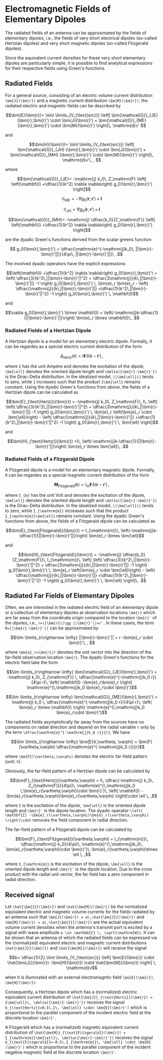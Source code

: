 # Electromagnetic Fields of Elementary Dipoles
The radiated fields of an antenna can be approximated by the fields of elementary dipoles, i.e., the fields of very short electrical dipoles (so-called Hertzian dipoles) and very short magnetic dipoles (so-called Fitzgerald dipoles).

Since the equivalent current densities for these very short elementary dipoles are particularly simple, it is possible to find analytical expressions for their respective fields using Green's functions.

## Radiated Fields
For a general source, consisting of an electric volume current distribution ``\bm{J}(\bm{r})`` and a magnetic current distribution ``\bm{M}(\bm{r})``, the radiated electric and magnetic fields can be described by 

```math
\bm{E}(\bm{r})=
\iiint \limits_{V_{\text{src}}}
\left[
\bm{\mathcal{G}}_{JE}
(\bm{r},\bm{r}')
\cdot
\bm{J}(\bm{r}')
+
\bm{\mathcal{G}}_{ME}
(\bm{r},\bm{r}')
\cdot
\bm{M}(\bm{r}')
\right]\, \mathrm{d}v' 
```
and
```math
\bm{H}(\bm{r})=
\iiint \limits_{V_{\text{src}}}
\left[
\bm{\mathcal{G}}_{JH}
(\bm{r},\bm{r}')
\cdot
\bm{J}(\bm{r}')
+
\bm{\mathcal{G}}_{MH}
(\bm{r},\bm{r}')
\cdot
\bm{M}(\bm{r}')
\right]\, \mathrm{d}v'\, , 
```
where 
```math
\bm{\mathcal{G}}_{JE}=
-\mathrm{j} k_0\, Z_\mathrm{F}
\left[
\left(\mathbf{I} +\dfrac{1}{k^2} \nabla \nabla\right) g_0(\bm{r},\bm{r}')
\right]
```
```math
\bm{\mathcal{G}}_{ME}=
-\nabla g_0(\bm{r},\bm{r}') \times \mathbf{I}
```
```math
\bm{\mathcal{G}}_{JH}=
\nabla g_0(\bm{r},\bm{r}') \times \mathbf{I}
```
```math
\bm{\mathcal{G}}_{MH}=
-\mathrm{j} \dfrac{k_0}{Z_\mathrm{F}}
\left[
\left(\mathbf{I} +\dfrac{1}{k^2} \nabla \nabla\right) g_0(\bm{r},\bm{r}')
\right]
```
are the dyadic Green's functions derived from the scalar greens function
```math
 g_0(\bm{r},\bm{r}')
=
\dfrac{\mathrm{e}^{-\mathrm{j}k_0\, ||\bm{r}-\bm{r}'||}}{4\pi\, ||\bm{r}-\bm{r}'||}\, .
``` 

The involved dyadic operators have the explicit expressions
```math
\left(\mathbf{I} +\dfrac{1}{k^2} \nabla \nabla\right) g_0(\bm{r},\bm{r}')
=
\left(
\dfrac{3}{k^2\,||\bm{r}-\bm{r}'||^2}
+
\dfrac{3\mathrm{j}}{k\,||\bm{r}-\bm{r}'||} 
-1   
\right)
g_0(\bm{r},\bm{r}')
\,
\bm{e}_r \bm{e}_r 
-
\left(
\dfrac{\mathrm{j}}{k\,||\bm{r}-\bm{r}'||}
+\dfrac{1}{k^2\,||\bm{r}-\bm{r}'||^2}
-1
\right)
g_0(\bm{r},\bm{r}')
\,
\mathbf{I}
```
and
```math
\nabla g_0(\bm{r},\bm{r}') \times \mathbf{I}
=
\left(-\mathrm{j}k-\dfrac{1}{||\bm{r}-\bm{r}'||}\right) \bm{e}_r \times \mathbf{I}\, .
```
### Radiated Fields of a Hertzian Dipole
A Hertzian dipole is a model for an elementary electric dipole. Formally, it can be regardes as a special electric current distribution of the form
```math
\bm{J}_{\text{Hertz}}(\bm{r})
=
I\bm{\ell}
\,
\delta({\bm{r}-\bm{r}'})\, ,
```
where ``I`` has the unit Ampère and denotes the excitation of the dipole, ``\bm{\ell}`` denotes the oriented dipole length and ``\delta({\bm{r}-\bm{r}'})`` is the Dirac-Delta distribution. In the idealized model, ``||\bm{\ell}||`` tends to zero, while ``I`` increases such that the product ``I\bm{\ell}`` remains constant. Using the dyadic Green's functions from above, the fields of a Hertzian dipole can be calculated as
```math
\bm{E}_{\text{Hertz}}(\bm{r})
=
-\mathrm{j} k_0\, Z_\mathrm{F}\, I\,
\left[
\left(
\dfrac{3}{k^2\,||\bm{r}-\bm{r}'||^2}
+
\dfrac{3\mathrm{j}}{k\,||\bm{r}-\bm{r}'||} 
-1   
\right)
g_0(\bm{r},\bm{r}')
\,
\bm{e}_r \left(\bm{e}_r \cdot \bm{\ell}\right)
-
\left(
\dfrac{\mathrm{j}}{k\,||\bm{r}-\bm{r}'||}
+\dfrac{1}{k^2\,||\bm{r}-\bm{r}'||^2}
-1
\right)
g_0(\bm{r},\bm{r}')
\,
\bm{\ell}
\right]
```
and 
```math
\bm{H}_{\text{Hertz}}(\bm{r})
=I\,
\left(-\mathrm{j}k-\dfrac{1}{||\bm{r}-\bm{r}'||}\right) \bm{e}_r \times \bm{\ell}\, .
```

### Radiated Fields of a Fitzgerald Dipole
A Fitzgerald dipole is a model for an elementary magnetic dipole. Formally, it can be regardes as a special magnetic current distribution of the form
```math
\bm{M}_{\text{Fitzgerald}}(\bm{r})
=
I_{\mathrm{m}}\bm{\ell}
\,
\delta({\bm{r}-\bm{r}'})\, ,
```
where ``I_{m}`` has the unit Volt and denotes the excitation of the dipole, ``\bm{\ell}`` denotes the oriented dipole length and ``\delta({\bm{r}-\bm{r}'})`` is the Dirac-Delta distribution. In the idealized model, ``||\bm{\ell}||`` tends to zero, while ``I_{\mathrm{m}}`` increases such that the product ``I_{\mathrm{m}}\bm{\ell}`` remains constant. Using the dyadic Green's functions from above, the fields of a Fitzgerald dipole can be calculated as
```math
\bm{E}_{\text{Fitzgerald}}(\bm{r})
=-I_{\mathrm{m}}\,
\left(-\mathrm{j}k-\dfrac{1}{||\bm{r}-\bm{r}'||}\right) \bm{e}_r \times \bm{\ell}
``` 
and
```math
\bm{H}_{\text{Fitzgerald}}(\bm{r})
=
-\mathrm{j} \dfrac{k_0}{Z_\mathrm{F}}\, I_{\mathrm{m}}\,
\left[
\left(
\dfrac{3}{k^2\,||\bm{r}-\bm{r}'||^2}
+
\dfrac{3\mathrm{j}}{k\,||\bm{r}-\bm{r}'||} 
-1   
\right)
g_0(\bm{r},\bm{r}')
\,
\bm{e}_r \left(\bm{e}_r \cdot \bm{\ell}\right)
-
\left(
\dfrac{\mathrm{j}}{k\,||\bm{r}-\bm{r}'||}
+\dfrac{1}{k^2\,||\bm{r}-\bm{r}'||^2}
-1
\right)
g_0(\bm{r},\bm{r}')
\,
\bm{\ell}
\right]\, .
``` 

## Radiated Far Fields of Elementary Dipoles
Often, we are interested in the radiated electric field of an elementary dipole or a collection of elementary dipoles at observation locations ``\bm{r}`` which are far away from the coordinate origin compared to the location ``\bm{r}'`` of the dipoles, i.e., ``r=||\bm{r}||\gg ||\bm{r}'||=r'``. In these cases, the term ``R=||\bm{r}-\bm{r}'||`` can be approximated by
```math
\lim \limits_{r\rightarrow \infty} ||\bm{r}-\bm{r}'|| = r -\bm{e}_r \cdot \bm{r}'\, , 
```
where ``\bm{e}_r=\bm{r}/r`` denotes the unit vector into the direction of the far-field observation location ``\bm{r}``. The dyadic Green's functions for the electric field take the form  
```math
\lim \limits_{r\rightarrow \infty}
\bm{\mathcal{G}}_{JE}(\bm{r},\bm{r}')
=
-\mathrm{j} k_0\, Z_{\mathrm{F}} \, \dfrac{\mathrm{e}^{-\mathrm{j}k_0 r}}{4\pi r}\, 
\left(
    \mathbf{I} -\bm{e}_r\bm{e}_r
\right)
\mathrm{e}^{\,\mathrm{j}k_0 \bm{e}_r\cdot \bm{r}'}
```
```math
\lim \limits_{r\rightarrow \infty}
\bm{\mathcal{G}}_{ME}(\bm{r},\bm{r}')
=
\mathrm{j} k_0 \, \dfrac{\mathrm{e}^{-\mathrm{j}k_0 r}}{4\pi r}\, 
\left(
    \bm{e}_r \times \mathbf{I}
\right)
\mathrm{e}^{\,\mathrm{j}k_0 \bm{e}_r\cdot \bm{r}'}
```

The radiated fields asymptotically far away from the sources have no components on radial direction and depend on the radial variable ``r`` only by the term ``\dfrac{\mathrm{e}^{-\mathrm{j}k_0 r}}{r}``. We have
```math
\lim \limits_{r\rightarrow \infty} 
\bm{E}(r,\vartheta, \varphi)
=
\bm{F}(\vartheta,\varphi)
\dfrac{\mathrm{e}^{-\mathrm{j}k_0 r}}{r}
```
where ``\bm{F}(\vartheta,\varphi)`` denotes the electric far-field pattern (unit: ``V``). 

Obviously, the far-field pattern of a Hertzian dipole can be calculated by
```math
\bm{F}_{\text{Hertz}}(\vartheta,\varphi)
=
I\, \dfrac{-\mathrm{j} k_0\, Z_{\mathrm{F}}}{4\pi}\,
\mathrm{e}^{\,\mathrm{j}k_0 \,\bm{e}_r(\vartheta,\varphi)\cdot \bm{r}'}\, 
\left(
    \mathbf{I} -\bm{e}_r(\vartheta,\varphi)\bm{e}_r(\vartheta,\varphi)
\right)\cdot \ell
\, ,
```
where ``I`` is the excitation of the dipole, ``\bm{\ell}`` is the oriented dipole length and ``\bm{r}'`` is the dipole location. The dyadic operator ``\left(
    \mathbf{I} -\bm{e}_r(\vartheta,\varphi)\bm{e}_r(\vartheta,\varphi)
\right)\cdot`` removes the field component in radial direction.

The far-field pattern of a Fitzgerald dipole can be calculated by
```math
\bm{F}_{\text{Fitzgerald}}(\vartheta,\varphi)
=
I_{\mathrm{m}}\, \dfrac{\mathrm{j} k_0}{4\pi}\,
\mathrm{e}^{\,\mathrm{j}k_0\, \bm{e}_r(\vartheta,\varphi)\cdot \bm{r}'}\, 
\bm{e}_r(\vartheta,\varphi)\times  \ell
\, ,
```
where ``I_{\mathrm{m}}`` is the excitation of the dipole, ``\bm{\ell}`` is the oriented dipole length and ``\bm{r}'`` is the dipole location. Due to the cross product with the radial unit vector, the far field has a zero component in radial direction.

## Received signal
Let ``\hat{\bm{J}}(\bm{r})`` and ``\hat{\bm{M}}(\bm{r})`` be the normalized equivalent electric and magnetic volume currents for the fields radiated by an antenna such that ``\bm{J}(\bm{r}) = a\,\hat{\bm{J}}(\bm{r})`` and ``\bm{M}(\bm{r}) = a\,\hat{\bm{J}}(\bm{r})`` are the actual equivalent volume current densities when the antenna's transmit port is excited by a signal with wave amplitude ``a \in \mathbb{C} \, \sqrt{\mathrm{W}}``.
It can be shown that an antenna of which the radiated fields can be expressed via the (normalized) equivalent electric and magnetic current distributions ``\hat{\bm{J}}(\bm{r})`` and ``\hat{\bm{M}}(\bm{r})`` will receive the signal 
```math
b=
\dfrac{1}{2}
\iiint \limits_{V_{\text{src}}}
\left[
\bm{E}(\bm{r}) \cdot \hat{\bm{J}}(\bm{r})
-\bm{H}(\bm{r}) \cdot \hat{\bm{M}}(\bm{r})
\right]
\, \mathrm{d}v
``` 
when it is illuminated with an external electromagntic field ``\bm{E}(\bm{r})``, ``\bm{H}(\bm{r})``.

Consequently, a Hertzian dipole which has a (normalized) electric equivalent current distribution of ``\hat{\bm{J}}_{\text{Hertz}}(\bm{r}) = I\bm{\ell}\, \delta({\bm{r}-\bm{r}'})`` receives the signal ``b_{\text{Hertz}}=0.5\,I\, \bm{\ell} \cdot \bm{E}(\bm{r}')`` which is proportional to the parallel component of the incident electric field at the discrete location ``\bm{r}'``.

A Fitzgerald which has a (normalized) magnetic equivalent current distribution of ``\hat{\bm{M}}_{\text{Fitzgerald}}(\bm{r}) = I_{\mathrm{m}}\bm{\ell}\, \delta({\bm{r}-\bm{r}'})`` receives the signal ``b_{\text{Fitzgerald}}=-0.5\,I_{\mathrm{m}}\, \bm{\ell} \cdot \bm{H}(\bm{r}')`` which is proportional to the parallel component of the incident negative magnetic field at the discrete location ``\bm{r}'``.